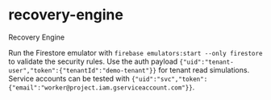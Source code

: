 # recovery-engine
Recovery Engine

Run the Firestore emulator with `firebase emulators:start --only firestore` to validate the security rules.
Use the auth payload `{"uid":"tenant-user","token":{"tenantId":"demo-tenant"}}` for tenant read simulations.
Service accounts can be tested with `{"uid":"svc","token":{"email":"worker@project.iam.gserviceaccount.com"}}`.
